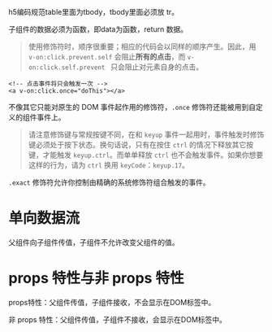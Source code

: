 h5编码规范table里面为tbody，tbody里面必须放 tr。

子组件的数据必须为函数，即data为函数，return 数据。

> 使用修饰符时，顺序很重要；相应的代码会以同样的顺序产生。因此，用 `v-on:click.prevent.self`  会阻止**所有的点击**，而 `v-on:click.self.prevent ` 只会阻止对元素自身的点击。

```vue
<!-- 点击事件将只会触发一次 -->
<a v-on:click.once="doThis"></a>
```

不像其它只能对原生的 DOM 事件起作用的修饰符，`.once` 修饰符还能被用到自定义的组件事件上。

> 请注意修饰键与常规按键不同，在和 `keyup` 事件一起用时，事件触发时修饰键必须处于按下状态。换句话说，只有在按住 `ctrl` 的情况下释放其它按键，才能触发 `keyup.ctrl`。而单单释放 `ctrl` 也不会触发事件。如果你想要这样的行为，请为 `ctrl` 换用 `keyCode`：`keyup.17`。

`.exact` 修饰符允许你控制由精确的系统修饰符组合触发的事件。

# 单向数据流

父组件向子组件传值，子组件不允许改变父组件的值。

# props 特性与非 props 特性

props特性：父组件传值，子组件接收，不会显示在DOM标签中。

非 props 特性：父组件传值，子组件不接收，会显示在DOM标签中。

